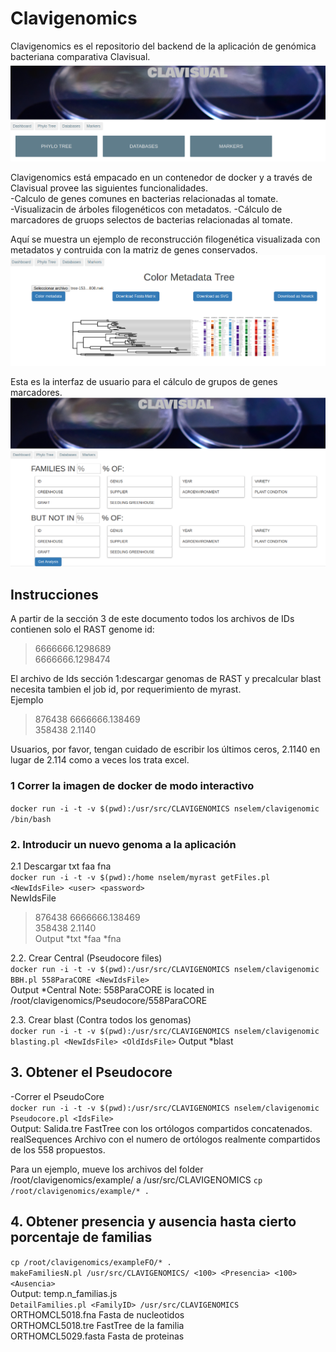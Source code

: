 # Clavigenomics

Clavigenomics es el repositorio del backend de la aplicación de genómica bacteriana comparativa Clavisual.  
![Clavisual](Figuras/clavisual.png)  

Clavigenomics está empacado en un contenedor de docker y a través de Clavisual provee las siguientes funcionalidades.  
-Calculo de genes comunes en bacterias relacionadas al tomate.  
-Visualizacin de árboles filogenéticos con metadatos. 
-Cálculo de marcadores de gruops selectos de bacterias relacionadas al tomate.  

Aquí se muestra un ejemplo de reconstrucción filogenética visualizada con metadatos y contruida con la matriz de genes conservados.  
![Clavisual](Figuras/tree.png)  

Esta es la interfaz de usuario para el cálculo de grupos de genes marcadores.  
![Clavisual](Figuras/markers.png)  

## Instrucciones  
A partir de la sección 3 de este documento todos los archivos de IDs contienen solo el RAST genome id:  
> 6666666.1298689  
> 6666666.1298474  
  
El archivo de Ids sección 1:descargar genomas de RAST y precalcular blast necesita tambien el job id, por requerimiento de myrast.  
Ejemplo   
> 876438     6666666.138469  
> 358438     2.1140  
  
Usuarios, por favor, tengan cuidado de escribir los últimos ceros, 2.1140 en lugar de 2.114 como a veces los trata excel.  
   
  
### 1 Correr la imagen de docker de modo interactivo  
`docker run -i -t -v $(pwd):/usr/src/CLAVIGENOMICS nselem/clavigenomic /bin/bash`

### 2. Introducir un nuevo genoma a la aplicación  
2.1 Descargar txt faa fna   
`docker run -i -t -v $(pwd):/home nselem/myrast getFiles.pl <NewIdsFile> <user> <password>`  
NewIdsFile
> 876438     6666666.138469  
> 358438     2.1140  
Output *txt *faa *fna  
  
2.2. Crear Central  (Pseudocore files)  
`docker run -i -t -v $(pwd):/usr/src/CLAVIGENOMICS nselem/clavigenomic BBH.pl 558ParaCORE <NewIdsFile>`  
Output *Central
Note: 558ParaCORE is located in /root/clavigenomics/Pseudocore/558ParaCORE     
  
2.3. Crear blast     (Contra todos los genomas)  
`docker run -i -t -v $(pwd):/usr/src/CLAVIGENOMICS nselem/clavigenomic blasting.pl <NewIdsFile> <OldIdsFile>` 
Output *blast   

## 3. Obtener el Pseudocore  
-Correr el PseudoCore    
`docker run -i -t -v $(pwd):/usr/src/CLAVIGENOMICS nselem/clavigenomic Pseudocore.pl <IdsFile>`  
Output: Salida.tre  FastTree con los ortólogos compartidos concatenados.    
        realSequences Archivo con el numero de ortólogos realmente compartidos de los 558 propuestos.    

  
Para un ejemplo, mueve los archivos del folder /root/clavigenomics/example/ a /usr/src/CLAVIGENOMICS
`cp /root/clavigenomics/example/* .`  


## 4. Obtener presencia y ausencia hasta cierto porcentaje de familias  
 `cp /root/clavigenomics/exampleFO/* .`        
`makeFamiliesN.pl /usr/src/CLAVIGENOMICS/ <100> <Presencia> <100> <Ausencia>`  
Output:  temp.n_familias.js  
`DetailFamilies.pl <FamilyID> /usr/src/CLAVIGENOMICS`  
ORTHOMCL5018.fna   Fasta de nucleotidos  
ORTHOMCL5018.tre   FastTree de la familia  
ORTHOMCL5029.fasta Fasta de proteinas  


